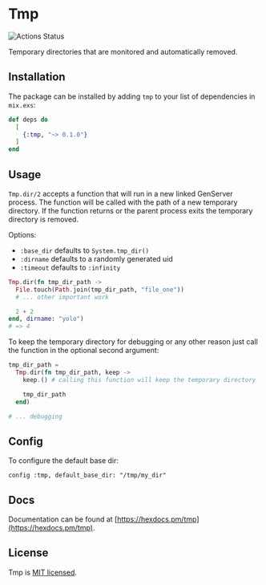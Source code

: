 # Tmp

![Actions Status](https://github.com/preciz/tmp/workflows/test/badge.svg)

Temporary directories that are monitored and automatically removed.

## Installation

The package can be installed by adding `tmp` to your list of dependencies in `mix.exs`:

```elixir
def deps do
  [
    {:tmp, "~> 0.1.0"}
  ]
end
```

## Usage

`Tmp.dir/2` accepts a function that will run in a new linked GenServer process.
The function will be called with the path of a new temporary directory.
If the function returns or the parent process exits the temporary directory is removed.

Options:
 - `:base_dir` defaults to `System.tmp_dir()`
 - `:dirname` defaults to a randomly generated uid
 - `:timeout` defaults to `:infinity`

```elixir
Tmp.dir(fn tmp_dir_path ->
  File.touch(Path.join(tmp_dir_path, "file_one"))
  # ... other important work

  2 + 2
end, dirname: "yolo")
# => 4
```

To keep the temporary directory for debugging or any other reason just call the function in the optional second argument:
```elixir
tmp_dir_path =
  Tmp.dir(fn tmp_dir_path, keep ->
    keep.() # calling this function will keep the temporary directory

    tmp_dir_path
  end)

# ... debugging
```


## Config

To configure the default base dir:
```
config :tmp, default_base_dir: "/tmp/my_dir"
```

## Docs

Documentation can be found at [https://hexdocs.pm/tmp](https://hexdocs.pm/tmp).

## License

Tmp is [MIT licensed](LICENSE).
